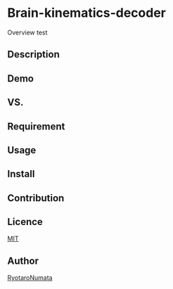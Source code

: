 # Brain-kinematics-decoder

Overview
test

## Description

## Demo

## VS. 

## Requirement

## Usage

## Install

## Contribution

## Licence

[MIT](https://github.com/tcnksm/tool/blob/master/LICENCE)

## Author

[RyotaroNumata](https://github.com/RyotaroNumata)